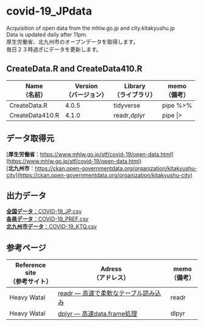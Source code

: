 # covid-19_JPdata
Acquisition of open data from the mhlw.go.jp and city.kitakyushu.jp<br>
Data is updated daily after 11pm.<br>
厚生労働省、北九州市のオープンデータを取得します。<br>
毎日２３時過ぎにデータを更新します。

## CreateData.R and CreateData410.R

|Name<br>（名前）|Version<br>（バージョン）|Library<br>（ライブラリ）|memo<br>（備考）|
|---|---|---|---|
|CreateData.R|4.0.5|tidyverse|pipe %>%|
|CreateData410.R|4.1.0|readr,dplyr|pipe \|>|

## データ取得元<br>
[**厚生労働省**：https://www.mhlw.go.jp/stf/covid-19/open-data.html](https://www.mhlw.go.jp/stf/covid-19/open-data.html) <br>
[**北九州市**：https://ckan.open-governmentdata.org/organization/kitakyushu-city](https://ckan.open-governmentdata.org/organization/kitakyushu-city)

## 出力データ<br>
[**全国データ**：COVID-19_JP.csv](./data/COVID-19_JP.csv)<br>
[**各県データ**：COVID-19_PREF.csv](./data/COVID-19_PREF.csv)<br>
[**北九州市データ**：COVID-19_KTQ.csv](./data/COVID-19_KTQ.csv)<br>

## 参考ページ<br>

|Reference site<br>（参考サイト）|Adress<br>（アドレス）|memo<br>（備考）|
|---|---|---|
|Heavy Watal|[readr — 高速で柔軟なテーブル読み込み](https://heavywatal.github.io/rstats/readr.html)|readr|
|Heavy Watal|[dplyr — 高速data.frame処理](https://heavywatal.github.io/rstats/dplyr.html)|dlpyr|